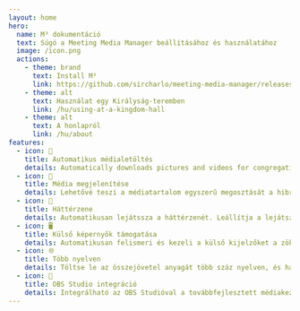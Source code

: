 ```yaml
---
layout: home
hero:
  name: M³ dokumentáció
  text: Súgó a Meeting Media Manager beállításához és használatához
  image: /icon.png
  actions:
    - theme: brand
      text: Install M³
      link: https://github.com/sircharlo/meeting-media-manager/releases/latest
    - theme: alt
      text: Használat egy Királyság-teremben
      link: /hu/using-at-a-kingdom-hall
    - theme: alt
      text: A honlapról
      link: /hu/about
features:
  - icon: 🚀
    title: Automatikus médialetöltés
    details: Automatically downloads pictures and videos for congregation meetings in any language available on the official website of Jehovah's Witnesses.
  - icon: 🎦
    title: Média megjelenítése
    details: Lehetővé teszi a médiatartalom egyszerű megosztását a hibrid vagy személyes összejövetelek során.
  - icon: 🎵
    title: Háttérzene
    details: Automatikusan lejátssza a háttérzenét. Leállítja a lejátszást az összejövetel kezdete előtt. A háttérzene egy kattintással újraindítható az összejövetel után.
  - icon: 🖥️
    title: Külső képernyők támogatása
    details: Automatikusan felismeri és kezeli a külső kijelzőket a zökkenőmentes média-megjelenítésért.
  - icon: 🌐
    title: Több nyelven
    details: Töltse le az összejövetel anyagát több száz nyelven, és használja az M³ felületét a rendelkezésre álló számos nyelv bármelyikén.
  - icon: 🧩
    title: OBS Studio integráció
    details: Integrálható az OBS Studióval a továbbfejlesztett médiakezelési és megjelenítési képességek érdekében.
---
```

